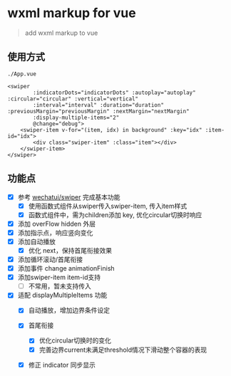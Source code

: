 # wxml markup for vue

> add wxml markup to vue

## 使用方式

`./App.vue`
```vue
<swiper
        :indicatorDots="indicatorDots" :autoplay="autoplay" :circular="circular" :vertical="vertical"
        :interval="interval" :duration="duration" :previousMargin="previousMargin" :nextMargin="nextMargin"
        :display-multiple-items="2"
        @change="debug">
    <swiper-item v-for="(item, idx) in background" :key="idx" :item-id="idx">
        <div class="swiper-item" :class="item"></div>
    </swiper-item>
</swiper>
```

## 功能点

- [x] 参考 [wechatui/swiper](https://github.com/wechatui/swiper) 完成基本功能
    - [x] 使用函数式组件从swiper传入swiper-item, 传入item样式
    - [x] 函数式组件中，需为children添加 key, 优化circular切换时响应
- [x] 添加 overFlow hidden 外层
- [x] 添加指示点，响应竖向变化
- [x] 添加自动播放
    - [x] 优化 next，保持首尾衔接效果
- [x] 添加循环滚动/首尾衔接
- [x] 添加事件 change animationFinish
- [x] 添加swiper-item item-id支持 
   - [ ] 不常用，暂未支持传入
- [x] 适配 displayMultipleItems 功能
    - [x] 自动播放，增加边界条件设定
    - [x] 首尾衔接
        - [x] 优化circular切换时的变化
        - [x] 完善边界current未满足threshold情况下滑动整个容器的表现
    - [x] 修正 indicator 同步显示
    
